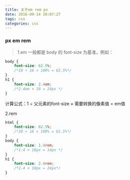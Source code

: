 ```yaml
---
title: 关于em rem px
date: 2016-09-14 18:07:27
tags: css
categories: css
---
```


### px em rem
> 1.em
一般都是 body 的 font-size 为基准，例如：
```css
body {
    font-size: 62.5%;
    /*10 ÷ 16 × 100% = 62.5%*/
}
h1 {
    font-size: 2.4em;
    /*2.4em × 10 = 24px */
}
```
计算公式：1 ÷ 父元素的font-size × 需要转换的像素值 = em值

2.rem
```css
html {
    font-size: 62.5%;
    /*10 ÷ 16 × 100% = 62.5%*/
}
body {
    font-size: 1.4rem;
    /*1.4 × 10px = 14px */
}
h1 {
    font-size: 2.4rem;
    /*2.4 × 10px = 24px*/
}
```
